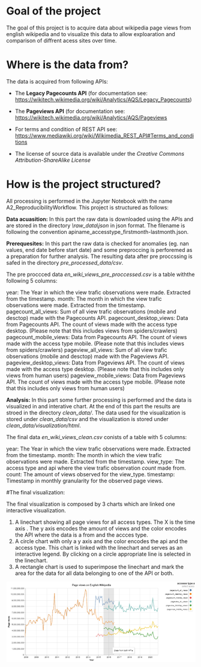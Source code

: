 # Goal of the project

The goal of this project is to acquire data about wikipedia page views from english wikipedia and to visualize this data to allow exploaration and comparison of diffrent acess sites over time. 

# Where is the data from?

The data is acquired from following APIs: 

- The **Legacy Pagecounts API** (for documentation see: https://wikitech.wikimedia.org/wiki/Analytics/AQS/Legacy_Pagecounts)

- The **Pageviews API** (for documentation see: https://wikitech.wikimedia.org/wiki/Analytics/AQS/Pageviews

- For terms and condition of REST API see: https://www.mediawiki.org/wiki/Wikimedia_REST_API#Terms_and_conditions

- The license of source data is available under the *Creative Commons Attribution-ShareAlike License*

# How is the project structured? 

All processing is performed in the Jupyter Notebook with the name A2_ReproducibilityWorkflow. 
This project is structured as follows: 

**Data acuasition:** In this part the raw data is downloaded using the APIs and are stored in the directory *\raw_data\json* in json format. The filename is following the convention apiname_accesstype_firstmonth-lastmonth.json.

**Prerequesites:** In this part the raw data is checked for anomalies (eg. nan values, end date before start date) and some preproccing is perforemed as a preparation for further analysis. The resulting data after pre proccssing is 
safed in the directory  *pre_processed_data/csv*. 

The pre proccced data *en_wiki_views_pre_proccessed.csv* is a table withthe following 5 columns: 

year: The Year in which the view trafic observations were made. Extracted from the timestamp.
month: The month in which the view trafic observations were made. Extracted from the timestamp.
pagecount_all_views: Sum of all view trafic observations (mobile and desctop) made with the Pagecounts API.
pagecount_desktop_views: Data from Pagecounts API. The count of views made with the access type desktop. (Please note that this includes views from spiders/crawlers) 
pagecount_mobile_views: Data from Pagecounts API. The count of views made with the access type mobile. (Please note that this includes views from spiders/crawlers)
pageview_all_views: Sum of all view trafic observations (mobile and desctop) made with the Pageviews API.
pageview_desktop_views: Data from Pageviews API. The count of views made with the access type desktop. (Please note that this includes only views from human users)
pageview_mobile_views:  Data from Pageviews API. The count of views made with the access type mobile. (Please note that this includes only views from human users)

**Analysis:** In this part some further processing is performed and the data is visualized in and interative chart. At the end of this part the results are stroed in the directory *clean_data/*. 
The data used for the visualization is stored under *clean_data/csv* and the visualization is stored under *clean_data/visualization/html*.

The final data *en_wiki_views_clean.csv* conists of a table with 5 columns: 

year: The Year in which the view trafic observations were made. Extracted from the timestamp.
month: The month in which the view trafic observations were made. Extracted from the timestamp.
view_type: The access type and api where the view trafic observation *count* made from.
count: The amount of views observed for the view_type.
timestamp: Timestamp in monthly granularity for the observed page views.

#The final visualization:

The final visualization is composed by 3 charts which are linked one interactive visualization. 

1. A linechart showing all page views for all access types. The X is the time axis . The y axis encodes the amount of views and the color encodes the API where the data is a from and the accces type. 
2. A circle chart with only a y axis and the color encodes the api and the access type. This chart is linked with the linechart and serves as an interactive legend. By clicking on a circle appropriate line is selected in the 
linechart.
3. A rectangle chart is used to superimpose the linechart and mark the area for the data for all data belonging to one of the API or both. 

![final_vis.png](final_vis.png)

